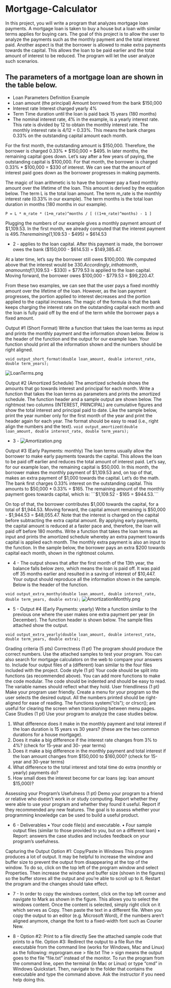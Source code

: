 # Mortgage-Calculator

In this project, you will write a program that analyzes mortgage loan payments. A mortgage loan is taken  to buy a house but a loan with similar terms applies for buying cars. The goal of this project is to allow the user to analyze the payments such as the monthly payment and the total interest paid. Another aspect is that the borrower is allowed to make extra payments towards the capital. This allows the loan to be paid earlier and the total amount of interest to be reduced. The program will let the user analyze such scenarios.

## The parameters of a mortgage loan are shown in the table below.

 - Loan Parameters Definition Example
 - Loan amount (the principal) Amount borrowed from the bank $150,000
 - Interest rate Interest charged yearly 4%
 - Term Time duration until the loan is paid back 15 years (180 months)
 - The nominal interest rate, 4% in the example, is a yearly interest rate. This rate is divided by 12 to obtain the monthly interest rate. The monthly interest rate is 4/12 = 0.33%. This means the bank charges 0.33% on the outstanding capital amount each month.

For the first month, the outstanding amount is $150,000. Therefore, the borrower is charged 0.33% * $150,000 = $495. In later months, the remaining capital goes down. Let’s say after a few years of paying, the outstanding capital is $100,000. For that month, the borrower is charged 0.33% * $100,000 = $330 of interest. We can see that the amount of interest paid goes down as the borrower progresses in making payments.

The magic of loan arithmetic is to have the borrower pay a fixed monthly amount over the lifetime of the loan. This amount is derived by the equation below. The term L is the total loan amount. The term m_rate is the monthly interest rate (0.33% in our example). The term months is the total loan duration in months (180 months in our example).

```P = L * m_rate * (1+m_rate)^months / [ ((1+m_rate)^months) - 1 ]```

Plugging the numbers of our example gives a monthly payment amount of $1,109.53. In the first month, we already computed that the interest payment is $495. The remaining ($1,109.53 - $495) = $614.53 

- 2 - applies to the loan capital. After this payment is made, the borrower owes the bank ($150,000 - $614.53) = $149,385.47.

At a later time, let’s say the borrower still owes $100,000. We computed above that the interest would be $330. Accordingly, in that month, an amount of ($1,109.53 - $330) = $779.53 is applied to the loan capital. Moving forward, the borrower owes $100,000 - $779.53 = $99,220.47. 

From these two examples, we can see that the user pays a fixed monthly amount over the lifetime of the loan. However, as the loan payment progresses, the portion applied to interest decreases and the portion applied to the capital increases. The magic of the formula is that the bank keeps charging the interest rate on the outstanding capital each month and the loan is fully paid off by the end of the term while the borrower pays a fixed amount.

Output #1 (Short Format)
Write a function that takes the loan terms as input and prints the monthly payment and the information shown below. Below is the header of the function and the output for our example loan. Your function should print all the information shown and the numbers should be right aligned.

```void output_short_format(double loan_amount, double interest_rate, double term_years);```

 ![LoanTerms.png](LoanTerms.png)

Output #2 (Amortized Schedule)
The amortized schedule shows the amounts that go towards interest and principal for each month. Write a function that takes the loan terms as parameters and prints the amortized schedule. The function header and a sample output are shown below. The rightmost two columns (INTEREST, PRINCIPAL) are cumulative figures and show the total interest and principal paid to date. Like the sample below, print the year number only for the first month of the year and print the header again for each year. The format should be easy to read (i.e., right align the numbers and the text).
```void output_amortized(double loan_amount, double interest_rate, double term_years); ```

- 3 -
 ![Amortization.png](Amortization.png)



Output #3 (Early Payments: monthly)
The loan terms usually allow the borrower to make early payments towards the capital. This allows the loan to be paid off earlier and reduces the total amount of interest paid. Let’s say, for our example loan, the remaining capital is $50,000. In this month, the borrower makes the monthly payment of $1,109.53 and, on top of that, makes an extra payment of $1,000 towards the capital.
Let’s do the math. The bank first charges 0.33% interest on the outstanding capital. This amounts to $50,000 * 0.33% = $165. The remaining amount of the monthly payment goes towards capital, which is: ```$1,109.52 - $165 = $944.53.```

On top of that, the borrower contributes $1,000 towards the capital, for a total of $1,944.53. Moving forward, the capital amount remaining is $50,000 - $1,944.53 = $48,055.47. Note that the interest is charged on the capital before subtracting the extra capital amount. By applying early payments, the capital amount is reduced at a faster pace and, therefore, the loan will 
paid off before 180 months. Write a function that takes the loan terms as input and prints the amortized schedule whereby an extra payment towards capital is applied each month. The monthly extra payment is also an input to the function. In the sample below, the borrower pays an extra $200 towards capital each month, shown in the rightmost column.

- 4 -
The output shows that after the first month of the 13th year, the balance falls below zero, which means the loan is paid off. It was paid off 35 months earlier and resulted in a saving of interest of $10,447. Your output should reproduce all the information shown in the sample. Below is the header of the function.

```void output_extra_monthy(double loan_amount, double interest_rate, double term_years, double extra);```
 ![AmortizationMonthly.png](AmortizationMonthly.png)

- 5 -
Output #4 (Early Payments: yearly)
Write a function similar to the previous one where the user makes one extra payment per year (in December). The function header is shown below. The sample files attached show the output.

```void output_extra_yearly(double loan_amount, double interest_rate, double term_years, double extra);```

Grading criteria (5 pts)
Correctness (1 pt)
The program should produce the correct numbers. Use the attached samples to test your program. You can also search for mortgage calculators on the web to compare your answers to. Include four output files of a (different) loan similar to the four files included with the project.
Code style (1 pt)
Your code should be split into functions (as recommended above). You can add more functions to make the code modular. The code should be indented and should be easy to read. The variable names should reflect what they hold.
User friendliness (1 pt)
Make your program user friendly. Create a menu for your program so the user selects the desired output. All the numbers printed should be right-aligned for ease of reading.
The functions system(“cls”); or clrscr(); are useful for clearing the screen when transitioning between menu pages.
Case Studies (1 pt)
Use your program to analyze the case studies below. 

1) What difference does it make in the monthly payment and total interest if the loan duration is 15 years 
vs 30 years? (these are the two common durations for a house mortgage).
2) Does it make a big difference if the interest rate changes from 3% to 4%? (check for 15-year and 30-
year terms)
3) Does it make a big difference in the monthly payment and total interest if the loan amount changes 
from $150,000 to $160,000? (check for 15-year and 30-year terms)
4) What difference to the total interest and total time do extra (monthly or yearly) payments do?
5) How small does the interest become for car loans (eg: loan amount $15,000)?

Assessing your Program’s Usefulness (1 pt)
Demo your program to a friend or relative who doesn’t work in or study computing. Report whether they were able to use your program and whether they found it useful. Report if they recommended any new features. The goal is to assess whether your programming knowledge can be used to build a useful product.

- 6 -
Deliverables
• Your code file(s) and executable.
• Four sample output files (similar to those provided to you, but on a different loan)
• Report: answers the case studies and includes feedback on your program’s usefulness.

Capturing the Output
Option #1: Copy/Paste in Windows
This program produces a lot of output. It may be helpful to increase the window and buffer size to prevent the output from disappearing at the top of the window. To do so, click on the top left of the program window and select Properties. Then increase the window and buffer size (shown in the figures) so the buffer stores all the output and you’re able to scroll up to it.
Restart the program and the changes should take effect.

- 7 -
In order to copy the windows content, click on the top left corner and navigate to Mark as shown in the figure. This allows you to select the windows content. Once the content is selected, simply right click on it which serves as Copy. Then paste the text in a different file. When you copy the output to an editor (e.g. Microsoft Word), if the numbers aren’t aligned anymore, 
change the font to a fixed-width font such as Courier New.

- 8 -
Option #2: Print to a file directly
See the attached sample code that prints to a file.
Option #3: Redirect the output to a file
Run the executable from the command line (works for Windows, Mac and Linux) as the following:
myprogram.exe > file.txt
The > sign means the output goes to the file “file.txt” instead of the monitor. To run the program from the command line, open the terminal (in Mac or Linux) or type “cmd” in Windows Quickstart. Then, navigate to the folder that contains the executable and type the command above. Ask the instructor if you need help doing this.
